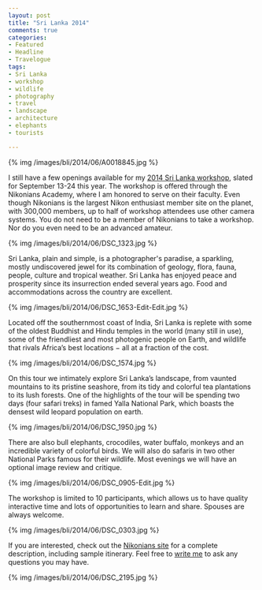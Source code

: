 ```yaml
---
layout: post
title: "Sri Lanka 2014"
comments: true
categories:
- Featured
- Headline
- Travelogue
tags:
- Sri Lanka
- workshop
- wildlife
- photography
- travel
- landscape
- architecture
- elephants
- tourists

---
```


{% img /images/bli/2014/06/A0018845.jpg %}

I still have a few openings available for my [2014 Sri Lanka workshop](http://www.nikoniansacademy.com/all/viewWorkshop.html?course_id=1318), slated for September 13-24 this year. The workshop is offered through the Nikonians Academy, where I am honored to serve on their faculty. Even though Nikonians is the largest Nikon enthusiast member site on the planet, with 300,000 members, up to half of workshop attendees use other camera systems. You do not need to be a member of Nikonians to take a workshop. Nor do you even need to be an advanced amateur. 

<!--more-->

{% img /images/bli/2014/06/DSC_1323.jpg %}

Sri Lanka, plain and simple, is a photographer's paradise, a sparkling, mostly undiscovered jewel for its combination of geology, flora, fauna, people, culture and tropical weather. Sri Lanka has enjoyed peace and prosperity since its insurrection ended several years ago. Food and accommodations across the country are excellent.

{% img /images/bli/2014/06/DSC_1653-Edit-Edit.jpg %}

Located off the southernmost coast of India, Sri Lanka is replete with some of the oldest Buddhist and Hindu temples in the world (many still in use), some of the friendliest and most photogenic people on Earth, and wildlife that rivals Africa’s best locations − all at a fraction of the cost.

{% img /images/bli/2014/06/DSC_1574.jpg %}

On this tour we intimately explore Sri Lanka’s landscape, from vaunted mountains to its pristine seashore, from its tidy and colorful tea plantations to its lush forests. One of the highlights of the tour will be spending two days (four safari treks) in famed Yalla National Park, which boasts the densest wild leopard population on earth.

{% img /images/bli/2014/06/DSC_1950.jpg %}

There are also bull elephants, crocodiles, water buffalo, monkeys and an incredible variety of colorful birds. We will also do safaris in two other National Parks famous for their wildlife. Most evenings we will have an optional image review and critique.

{% img /images/bli/2014/06/DSC_0905-Edit.jpg %}

The workshop is limited to 10 participants, which allows us to have quality interactive time and lots of opportunities to learn and share. Spouses are always welcome.

{% img /images/bli/2014/06/DSC_0303.jpg %}

If you are interested, check out the [Nikonians site](http://www.nikoniansacademy.com/all/viewWorkshop.html?course_id=1318) for a complete description, including sample itinerary. Feel free to [write me](lespicker@gmail.com) to ask any questions you may have. 

{% img /images/bli/2014/06/DSC_2195.jpg %}